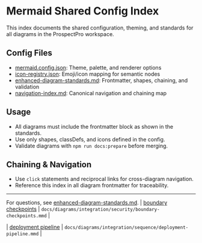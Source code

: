 # Mermaid Shared Config Index

This index documents the shared configuration, theming, and standards for all diagrams in the ProspectPro workspace.

## Config Files

- [mermaid.config.json](mermaid.config.json): Theme, palette, and renderer options
- [icon-registry.json](icon-registry.json): Emoji/icon mapping for semantic nodes
- [enhanced-diagram-standards.md](../guidelines/enhanced-diagram-standards.md): Frontmatter, shapes, chaining, and validation
- [navigation-index.md](../navigation-index.md): Canonical navigation and chaining map

## Usage

- All diagrams must include the frontmatter block as shown in the standards.
- Use only shapes, classDefs, and icons defined in the config.
- Validate diagrams with `npm run docs:prepare` before merging.

## Chaining & Navigation

- Use `click` statements and reciprocal links for cross-diagram navigation.
- Reference this index in all diagram frontmatter for traceability.

---

For questions, see [enhanced-diagram-standards.md](../guidelines/enhanced-diagram-standards.md).
| [boundary checkpoints](docs/diagrams/integration/security/boundary-checkpoints.mmd) | `docs/diagrams/integration/security/boundary-checkpoints.mmd` |

| [deployment pipeline](docs/diagrams/integration/sequence/deployment-pipeline.mmd) | `docs/diagrams/integration/sequence/deployment-pipeline.mmd` |
